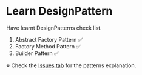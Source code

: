 # Learn DesignPattern

Have learnt DesignPatterns check list.

1. Abstract Factory Pattern :white_check_mark:
2. Factory Method Pattern :white_check_mark:
3. Builder Pattern :white_check_mark:

※ Check the [Issues tab](https://github.com/tuananhhedspibk/DesignPattern/issues) for the patterns explanation.
